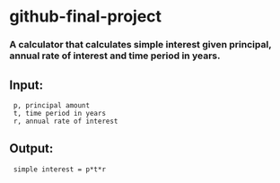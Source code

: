 # github-final-project

### A calculator that calculates simple interest given principal, annual rate of interest and time period in years.

## Input:
     p, principal amount
     t, time period in years
     r, annual rate of interest
## Output:
     simple interest = p*t*r
